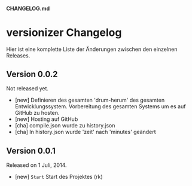 #### CHANGELOG.md# versionizer ChangelogHier ist eine komplette Liste der Änderungen zwischen den einzelnen Releases.Version 0.0.2-------------Not released yet.- [new] Definieren des gesamten 'drum-herum' des gesamten Entwicklungssystem. Vorbereitung         des gesamten Systems um es auf GitHub zu hosten. - [new] Hosting auf GitHub- [cha] compile.json wurde zu history.json- [cha] In history.json wurde 'zeit' nach 'minutes' geändertVersion 0.0.1-------------Released on 1 Juli, 2014.- [new] ``Start`` Start des Projektes (rk)